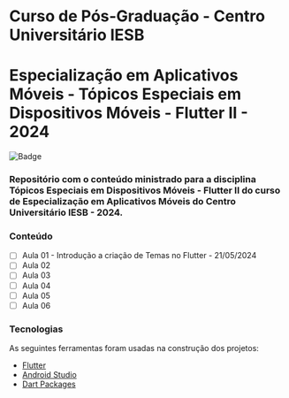 # Curso de Pós-Graduação - Centro Universitário IESB
# Especialização em Aplicativos Móveis - Tópicos Especiais em Dispositivos Móveis - Flutter II - 2024

![Badge](https://img.shields.io/badge/Marcos%20Dias%20Vendramini-Flutter-blue)

### Repositório com o conteúdo ministrado para a disciplina Tópicos Especiais em Dispositivos Móveis - Flutter II do curso de Especialização em Aplicativos Móveis do Centro Universitário IESB - 2024.

### Conteúdo

- [ ] Aula 01 - Introdução a criação de Temas no Flutter - 21/05/2024
- [ ] Aula 02
- [ ] Aula 03
- [ ] Aula 04
- [ ] Aula 05
- [ ] Aula 06

### Tecnologias

As seguintes ferramentas foram usadas na construção dos projetos:

- [Flutter](https://flutter.dev/)
- [Android Studio](https://developer.android.com/studio)
- [Dart Packages](https://pub.dev/)
